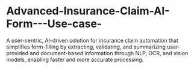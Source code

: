 # Advanced-Insurance-Claim-AI-Form---Use-case-
A user-centric, AI-driven solution for insurance claim automation that simplifies form-filling by extracting, validating, and summarizing user-provided and document-based information through NLP, OCR, and vision models, enabling faster and more accurate processing.
